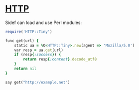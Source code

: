 [1]: https://rosettacode.org/wiki/HTTP

# [HTTP][1]

Sidef can load and use Perl modules:

```ruby
require('HTTP::Tiny')

func get(url) {
    static ua = %O<HTTP::Tiny>.new(agent => 'Mozilla/5.0')
    var resp = ua.get(url)
    if (resp{:success}) {
        return resp{:content}.decode_utf8
    }
    return nil
}

say get("http://example.net")
```
